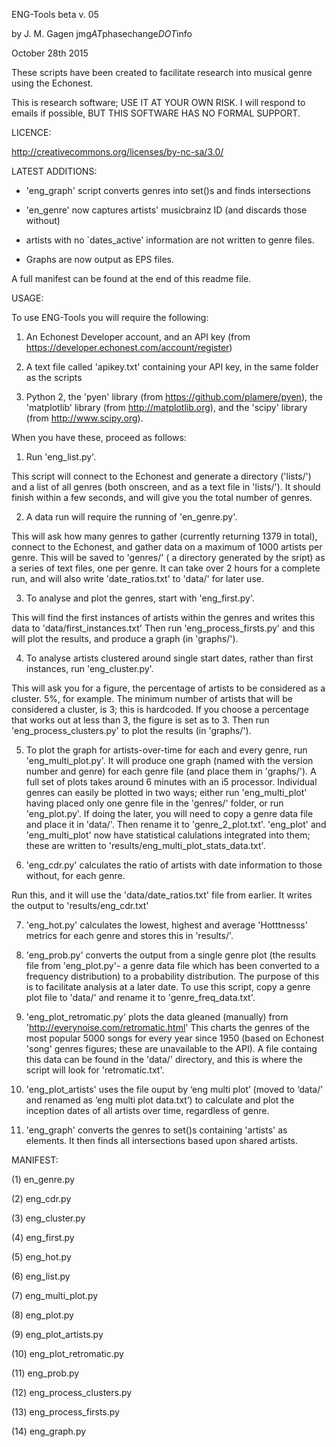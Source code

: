 ENG-Tools beta v. 05

by J. M. Gagen
jmg*AT*phasechange*DOT*info

October 28th 2015

These scripts have been created to facilitate research into musical genre using the Echonest.

This is research software; USE IT AT YOUR OWN RISK. 
I will respond to emails if possible, BUT THIS SOFTWARE HAS NO FORMAL SUPPORT.

LICENCE: 

http://creativecommons.org/licenses/by-nc-sa/3.0/


LATEST ADDITIONS: 

- 'eng_graph' script converts genres into set()s and finds intersections

- 'en_genre' now captures artists' musicbrainz ID (and discards those without)

- artists with no `dates_active' information are not written to genre files. 

- Graphs are now output as EPS files.

A full manifest can be found at the end of this readme file. 

USAGE: 

To use ENG-Tools you will require the following:

1) An Echonest Developer account, and an API key (from https://developer.echonest.com/account/register)

2) A text file called 'apikey.txt' containing your API key, in the same folder as the scripts

3) Python 2, the 'pyen' library (from https://github.com/plamere/pyen), the 'matplotlib' library (from http://matplotlib.org), and the 'scipy' library (from http://www.scipy.org). 

When you have these, proceed as follows:

1) Run 'eng_list.py'. 

This script will connect to the Echonest and generate a directory ('lists/') and a list of all genres (both onscreen, and as a text file in 'lists/'). It should finish within a few seconds, and will give you the total number of genres. 

2) A data run will require the running of 'en_genre.py'. 

This will ask how many genres to gather (currently returning 1379 in total), connect to the Echonest, and gather data on a maximum of 1000 artists per genre. This will be saved to 'genres/' ( a directory generated by the sript) as a series of text files, one per genre. It can take over 2 hours for a complete run, and will also write 'date_ratios.txt' to 'data/' for later use. 

3) To analyse and plot the genres, start with 'eng_first.py'.

This will find the first instances of artists within the genres and writes this data to 'data/first_instances.txt'
Then run 'eng_process_firsts.py' and this will plot the results, and produce a graph (in 'graphs/'). 

4) To analyse artists clustered around single start dates, rather than first instances, run 'eng_cluster.py'. 

This will ask you for a figure, the percentage of artists to be considered as a cluster. 5%, for example. The minimum number of artists that will be considered a cluster, is 3; this is hardcoded. If you choose a percentage that works out at less than 3, the figure is set as to 3. Then run 'eng_process_clusters.py' to plot the results (in 'graphs/'). 

5) To plot the graph for artists-over-time for each and every genre, run 'eng_multi_plot.py'. It will produce one graph (named with the version number and genre) for each genre file (and place them in 'graphs/'). A full set of plots takes around 6 minutes with an i5 processor. Individual genres can easily be plotted in two ways; either run 'eng_multi_plot' having placed only one genre file in the 'genres/' folder, or run 'eng_plot.py'. If doing the later, you will need to copy a genre data file and place it in 'data/'. Then rename it to 'genre_2_plot.txt'. 'eng_plot' and 'eng_multi_plot' now have statistical calulations integrated into them; these are written to 'results/eng_multi_plot_stats_data.txt'. 

6) 'eng_cdr.py' calculates the ratio of artists with date information to those without, for each genre.

Run this, and it will use the 'data/date_ratios.txt' file from earlier. It writes the output to 'results/eng_cdr.txt'

7) 'eng_hot.py' calculates the lowest, highest and average 'Hotttnesss' metrics for each genre and stores this in 'results/'. 

8) 'eng_prob.py' converts the output from a single genre plot (the results file from 'eng_plot.py'- a genre data file which has been converted to a frequency distribution) to a probability distribution. The purpose of this is to facilitate analysis at a later date. To use this script, copy a genre plot file to 'data/' and rename it to 'genre_freq_data.txt'. 

9) 'eng_plot_retromatic.py' plots the data gleaned (manually) from 'http://everynoise.com/retromatic.html' This charts the genres of the most popular 5000 songs for every year since 1950 (based on Echonest 'song' genres figures; these are unavailable to the API). A file containg this data can be found in the 'data/' directory, and this is where the script will look for 'retromatic.txt'.

10) 'eng_plot_artists' uses the file ouput by ‘eng multi plot’ (moved to ‘data/’ and renamed as ‘eng multi plot data.txt’) to calculate and plot the inception dates of all artists over time, regardless of genre. 

11) 'eng_graph' converts the genres to set()s containing 'artists' as elements. It then finds all intersections based upon shared artists.

MANIFEST: 

(1) en_genre.py

(2) eng_cdr.py

(3) eng_cluster.py

(4) eng_first.py

(5) eng_hot.py

(6) eng_list.py

(7) eng_multi_plot.py

(8) eng_plot.py

(9) eng_plot_artists.py

(10) eng_plot_retromatic.py

(11) eng_prob.py

(12) eng_process_clusters.py

(13) eng_process_firsts.py

(14) eng_graph.py

